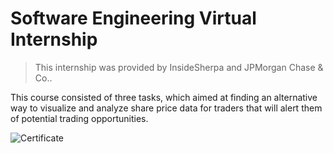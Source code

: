 # Software Engineering Virtual Internship

>This internship was provided by InsideSherpa and JPMorgan Chase & Co..

This course consisted of three tasks, which aimed at finding an alternative way to visualize and analyze share price data for traders that will alert them of potential trading opportunities.

![Certificate](https://github.com/rkasale28/Virtual-Internship/blob/master/Certificate.png)
